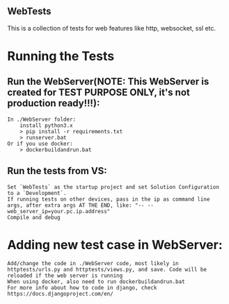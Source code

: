 WebTests
--------------------

This is a collection of tests for web features like http, websocket, ssl etc.

# Running the Tests

## Run the WebServer(NOTE: This WebServer is created for TEST PURPOSE ONLY, it's not production ready!!!):
	In ./WebServer folder:
		install python3.x
		> pip install -r requirements.txt
		> runserver.bat
	Or if you use docker:
		> dockerbuildandrun.bat

## Run the tests from VS:
	Set `WebTests` as the startup project and set Solution Configuration to a `Development`.
	If running tests on other devices, pass in the ip as command line args, after extra args AT THE END, like: "-- --web_server_ip=your.pc.ip.address"
	Compile and debug

# Adding new test case in WebServer:
	Add/change the code in ./WebServer code, most likely in httptests/urls.py and httptests/views.py, and save. Code will be reloaded if the web server is running
	When using docker, also need to run dockerbuildandrun.bat
	For more info about how to code in django, check https://docs.djangoproject.com/en/
